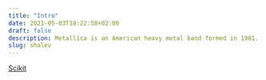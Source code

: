 ```yaml
---
title: "Intro"
date: 2021-05-03T18:22:58+02:00
draft: false
description: Metallica is an American heavy metal band formed in 1981.
slug: shalev
---
```


[Scikit](https://ic0nml.github.io/scikit/intro.md)
